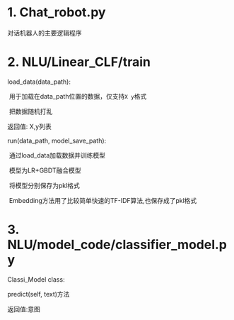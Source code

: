 # 1. Chat_robot.py

对话机器人的主要逻辑程序



# 2. NLU/Linear_CLF/train

load_data(data_path):

​	用于加载在data_path位置的数据，仅支持`X y`格式

​	把数据随机打乱

返回值: X,y列表

run(data_path, model_save_path):

​	通过load_data加载数据并训练模型

​	模型为LR+GBDT融合模型

​	将模型分别保存为pkl格式

​	Embedding方法用了比较简单快速的TF-IDF算法,也保存成了pkl格式

# 3. NLU/model_code/classifier_model.py

Classi_Model class:

predict(self, text)方法

返回值:意图